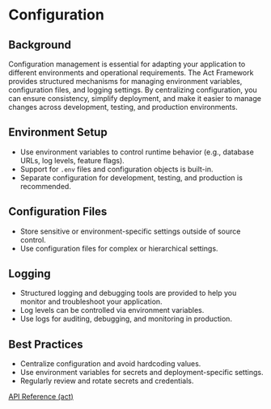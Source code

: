 # Configuration

## Background

Configuration management is essential for adapting your application to different environments and operational requirements. The Act Framework provides structured mechanisms for managing environment variables, configuration files, and logging settings. By centralizing configuration, you can ensure consistency, simplify deployment, and make it easier to manage changes across development, testing, and production environments.

## Environment Setup

- Use environment variables to control runtime behavior (e.g., database URLs, log levels, feature flags).
- Support for `.env` files and configuration objects is built-in.
- Separate configuration for development, testing, and production is recommended.

## Configuration Files

- Store sensitive or environment-specific settings outside of source control.
- Use configuration files for complex or hierarchical settings.

## Logging

- Structured logging and debugging tools are provided to help you monitor and troubleshoot your application.
- Log levels can be controlled via environment variables.
- Use logs for auditing, debugging, and monitoring in production.

## Best Practices

- Centralize configuration and avoid hardcoding values.
- Use environment variables for secrets and deployment-specific settings.
- Regularly review and rotate secrets and credentials.

[API Reference (act)](../api/act.src)
